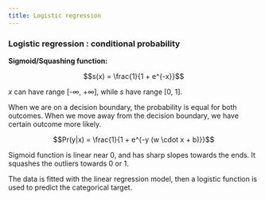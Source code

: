 ```yaml
---
title: Logistic regression
---
```

### Logistic regression : conditional probability

**Sigmoid/Squashing function:**

$$s(x) = \frac{1}{1 + e^{-x}}$$

$x$ can have range [-$\infty$, +$\infty$], while $s$ have range [0, 1].

When we are on a decision boundary, the probability is equal for both outcomes.
When we move away from the decision boundary, we have certain outcome more
likely.

$$Pr(y|x) = \frac{1}{1 + e^{-y (w \cdot x + b)}}$$

Sigmoid function is linear near 0, and has sharp slopes towards the ends. It
squashes the outliers towards 0 or 1.

The data is fitted with the linear regression model, then a logistic function is
used to predict the categorical target.
